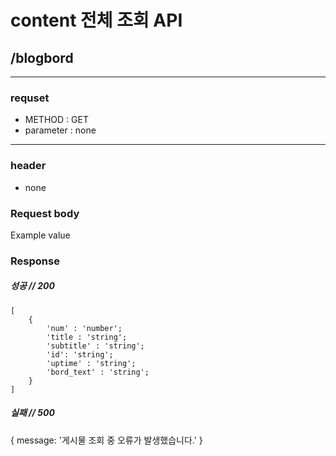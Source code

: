 # content 전체 조회 API

## /blogbord

---

### requset

- METHOD : GET
- parameter : none

---

### header

- none

### Request body

Example value

### Response

##### 성공 // 200

```
[
    {
        'num' : 'number';
        'title : 'string';
        'subtitle' : 'string';
        'id': 'string';
        'uptime' : 'string';
        'bord_text' : 'string';
    }
]
```

##### 실패 // 500

{
message: '게시물 조회 중 오류가 발생했습니다.'
}
